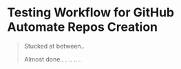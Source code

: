 # Testing Workflow for GitHub Automate Repos Creation
> Stucked at between..
> 
> Almost done..
.
..
..
.
